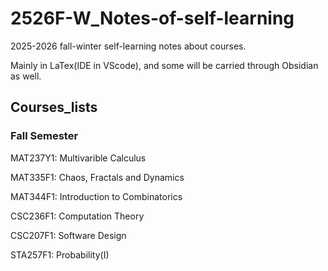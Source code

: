 # 2526F-W_Notes-of-self-learning
2025-2026 fall-winter self-learning notes about courses.

Mainly in LaTex\(IDE in VScode\), and some will be carried through Obsidian as well.

## Courses_lists
### Fall Semester
MAT237Y1: Multivarible Calculus

MAT335F1: Chaos, Fractals and Dynamics

MAT344F1: Introduction to Combinatorics

CSC236F1: Computation Theory

CSC207F1: Software Design

STA257F1: Probability\(I\)

